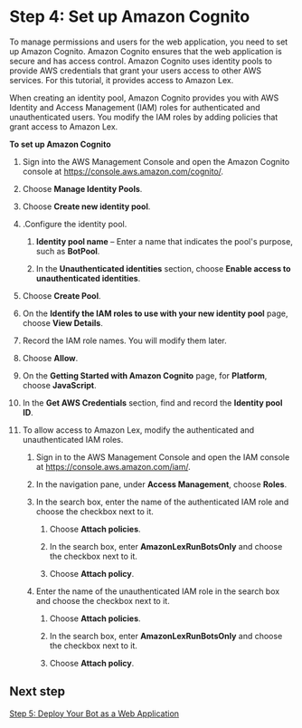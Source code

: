 # Step 4: Set up Amazon Cognito<a name="agent-step-4"></a>

To manage permissions and users for the web application, you need to set up Amazon Cognito\. Amazon Cognito ensures that the web application is secure and has access control\. Amazon Cognito uses identity pools to provide AWS credentials that grant your users access to other AWS services\. For this tutorial, it provides access to Amazon Lex\.

When creating an identity pool, Amazon Cognito provides you with AWS Identity and Access Management \(IAM\) roles for authenticated and unauthenticated users\. You modify the IAM roles by adding policies that grant access to Amazon Lex\. 

**To set up Amazon Cognito**

1. Sign into the AWS Management Console and open the Amazon Cognito console at [https://console\.aws\.amazon\.com/cognito/](https://console.aws.amazon.com/cognito)\.

1. Choose **Manage Identity Pools**\.

1. Choose **Create new identity pool**\.

1. \.Configure the identity pool\.

   1. **Identity pool name** – Enter a name that indicates the pool's purpose, such as **BotPool**\.

   1. In the **Unauthenticated identities** section, choose **Enable access to unauthenticated identities**\.

1. Choose **Create Pool**\.

1. On the **Identify the IAM roles to use with your new identity pool** page, choose **View Details**\.

1. Record the IAM role names\. You will modify them later\.

1. Choose **Allow**\.

1. On the **Getting Started with Amazon Cognito** page, for **Platform**, choose **JavaScript**\.

1. In the **Get AWS Credentials** section, find and record the **Identity pool ID**\.

1. To allow access to Amazon Lex, modify the authenticated and unauthenticated IAM roles\.

   1. Sign in to the AWS Management Console and open the IAM console at [https://console\.aws\.amazon\.com/iam/](https://console.aws.amazon.com/iam/)\.

   1. In the navigation pane, under **Access Management**, choose **Roles**\.

   1. In the search box, enter the name of the authenticated IAM role and choose the checkbox next to it\. 

      1. Choose **Attach policies**\.

      1. In the search box, enter **AmazonLexRunBotsOnly** and choose the checkbox next to it\.

      1. Choose **Attach policy**\.

   1. Enter the name of the unauthenticated IAM role in the search box and choose the checkbox next to it\. 

      1. Choose **Attach policies**\.

      1. In the search box, enter **AmazonLexRunBotsOnly** and choose the checkbox next to it\.

      1. Choose **Attach policy**\.

## Next step<a name="agent-step-4-next"></a>

[Step 5: Deploy Your Bot as a Web Application ](agent-step-5.md)